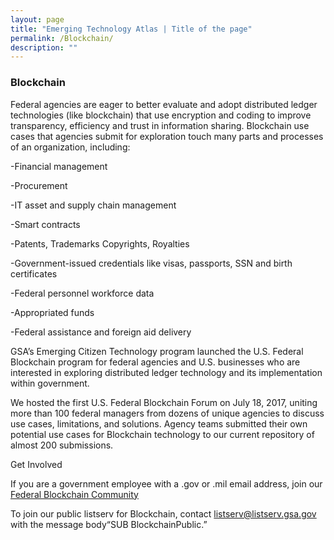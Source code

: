 ```yaml
---
layout: page
title: "Emerging Technology Atlas | Title of the page"
permalink: /Blockchain/
description: ""
---
```


### Blockchain


<p>Federal agencies are eager to better evaluate and adopt distributed ledger technologies (like blockchain) that use encryption and coding to improve transparency, efficiency and trust in information sharing. Blockchain use cases that agencies submit for exploration touch many parts and processes of an organization, including:</p>

<p>-Financial management</p>
<p>-Procurement</p>
<p>-IT asset and supply chain management</p>
<p>-Smart contracts</p>
<p>-Patents, Trademarks Copyrights, Royalties</p>
<p>-Government-issued credentials like visas, passports, SSN and birth certificates</p>
<p>-Federal personnel workforce data</p>
<p>-Appropriated funds</p>
<p>-Federal assistance and foreign aid delivery</p>

<p>GSA’s Emerging Citizen Technology program launched the U.S. Federal Blockchain program for federal agencies and U.S. businesses who are interested in exploring distributed ledger technology and its implementation within government.</p>

<p>We hosted the first U.S. Federal Blockchain Forum on July 18, 2017, uniting more than 100 federal managers from dozens of unique agencies to discuss use cases, limitations, and solutions. Agency teams submitted their own potential use cases for Blockchain technology to our current repository of almost 200 submissions.</p>

<p>Get Involved</p>

<p>If you are a government employee with a .gov or .mil email address, join our <a href="mailto:Blockchain-subscribe-request@listserv.gsa.gov?subject=Blockchain%20listserv">Federal Blockchain Community</a></p>

<p>To join our public listserv for Blockchain, contact <a href="mailto:listserv@listserv.gsa.gov?subject=Blockchain%20listserv">listserv@listserv.gsa.gov</a> with the message body“SUB BlockchainPublic.”</p>
